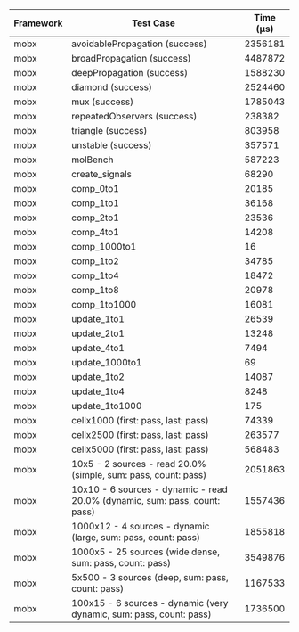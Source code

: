 | Framework | Test Case | Time (μs) |
| --- | --- | --- |
| mobx | avoidablePropagation (success) | 2356181 |
| mobx | broadPropagation (success) | 4487872 |
| mobx | deepPropagation (success) | 1588230 |
| mobx | diamond (success) | 2524460 |
| mobx | mux (success) | 1785043 |
| mobx | repeatedObservers (success) | 238382 |
| mobx | triangle (success) | 803958 |
| mobx | unstable (success) | 357571 |
| mobx | molBench | 587223 |
| mobx | create_signals | 68290 |
| mobx | comp_0to1 | 20185 |
| mobx | comp_1to1 | 36168 |
| mobx | comp_2to1 | 23536 |
| mobx | comp_4to1 | 14208 |
| mobx | comp_1000to1 | 16 |
| mobx | comp_1to2 | 34785 |
| mobx | comp_1to4 | 18472 |
| mobx | comp_1to8 | 20978 |
| mobx | comp_1to1000 | 16081 |
| mobx | update_1to1 | 26539 |
| mobx | update_2to1 | 13248 |
| mobx | update_4to1 | 7494 |
| mobx | update_1000to1 | 69 |
| mobx | update_1to2 | 14087 |
| mobx | update_1to4 | 8248 |
| mobx | update_1to1000 | 175 |
| mobx | cellx1000 (first: pass, last: pass) | 74339 |
| mobx | cellx2500 (first: pass, last: pass) | 263577 |
| mobx | cellx5000 (first: pass, last: pass) | 568483 |
| mobx | 10x5 - 2 sources - read 20.0% (simple, sum: pass, count: pass) | 2051863 |
| mobx | 10x10 - 6 sources - dynamic - read 20.0% (dynamic, sum: pass, count: pass) | 1557436 |
| mobx | 1000x12 - 4 sources - dynamic (large, sum: pass, count: pass) | 1855818 |
| mobx | 1000x5 - 25 sources (wide dense, sum: pass, count: pass) | 3549876 |
| mobx | 5x500 - 3 sources (deep, sum: pass, count: pass) | 1167533 |
| mobx | 100x15 - 6 sources - dynamic (very dynamic, sum: pass, count: pass) | 1736500 |
